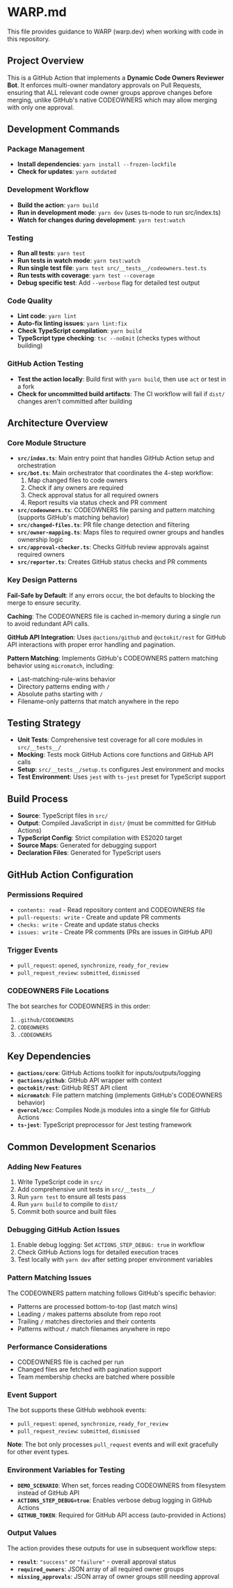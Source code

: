 # WARP.md

This file provides guidance to WARP (warp.dev) when working with code in this repository.

## Project Overview

This is a GitHub Action that implements a **Dynamic Code Owners Reviewer Bot**. It enforces multi-owner mandatory approvals on Pull Requests, ensuring that ALL relevant code owner groups approve changes before merging, unlike GitHub's native CODEOWNERS which may allow merging with only one approval.

## Development Commands

### Package Management
- **Install dependencies**: `yarn install --frozen-lockfile`
- **Check for updates**: `yarn outdated`

### Development Workflow
- **Build the action**: `yarn build`
- **Run in development mode**: `yarn dev` (uses ts-node to run src/index.ts)
- **Watch for changes during development**: `yarn test:watch`

### Testing
- **Run all tests**: `yarn test`
- **Run tests in watch mode**: `yarn test:watch`
- **Run single test file**: `yarn test src/__tests__/codeowners.test.ts`
- **Run tests with coverage**: `yarn test --coverage`
- **Debug specific test**: Add `--verbose` flag for detailed test output

### Code Quality
- **Lint code**: `yarn lint`
- **Auto-fix linting issues**: `yarn lint:fix`
- **Check TypeScript compilation**: `yarn build`
- **TypeScript type checking**: `tsc --noEmit` (checks types without building)

### GitHub Action Testing
- **Test the action locally**: Build first with `yarn build`, then use `act` or test in a fork
- **Check for uncommitted build artifacts**: The CI workflow will fail if `dist/` changes aren't committed after building

## Architecture Overview

### Core Module Structure
- **`src/index.ts`**: Main entry point that handles GitHub Action setup and orchestration
- **`src/bot.ts`**: Main orchestrator that coordinates the 4-step workflow:
  1. Map changed files to code owners
  2. Check if any owners are required  
  3. Check approval status for all required owners
  4. Report results via status check and PR comment
- **`src/codeowners.ts`**: CODEOWNERS file parsing and pattern matching (supports GitHub's matching behavior)
- **`src/changed-files.ts`**: PR file change detection and filtering
- **`src/owner-mapping.ts`**: Maps files to required owner groups and handles ownership logic
- **`src/approval-checker.ts`**: Checks GitHub review approvals against required owners
- **`src/reporter.ts`**: Creates GitHub status checks and PR comments

### Key Design Patterns

**Fail-Safe by Default**: If any errors occur, the bot defaults to blocking the merge to ensure security.

**Caching**: The CODEOWNERS file is cached in-memory during a single run to avoid redundant API calls.

**GitHub API Integration**: Uses `@actions/github` and `@octokit/rest` for GitHub API interactions with proper error handling and pagination.

**Pattern Matching**: Implements GitHub's CODEOWNERS pattern matching behavior using `micromatch`, including:
- Last-matching-rule-wins behavior
- Directory patterns ending with `/`
- Absolute paths starting with `/`
- Filename-only patterns that match anywhere in the repo

## Testing Strategy

- **Unit Tests**: Comprehensive test coverage for all core modules in `src/__tests__/`
- **Mocking**: Tests mock GitHub Actions core functions and GitHub API calls
- **Setup**: `src/__tests__/setup.ts` configures Jest environment and mocks
- **Test Environment**: Uses `jest` with `ts-jest` preset for TypeScript support

## Build Process

- **Source**: TypeScript files in `src/`
- **Output**: Compiled JavaScript in `dist/` (must be committed for GitHub Actions)
- **TypeScript Config**: Strict compilation with ES2020 target
- **Source Maps**: Generated for debugging support
- **Declaration Files**: Generated for TypeScript users

## GitHub Action Configuration

### Permissions Required
- `contents: read` - Read repository content and CODEOWNERS file  
- `pull-requests: write` - Create and update PR comments
- `checks: write` - Create and update status checks
- `issues: write` - Create PR comments (PRs are issues in GitHub API)

### Trigger Events
- `pull_request`: `opened`, `synchronize`, `ready_for_review`
- `pull_request_review`: `submitted`, `dismissed`

### CODEOWNERS File Locations
The bot searches for CODEOWNERS in this order:
1. `.github/CODEOWNERS`
2. `CODEOWNERS` 
3. `.CODEOWNERS`

## Key Dependencies

- **`@actions/core`**: GitHub Actions toolkit for inputs/outputs/logging
- **`@actions/github`**: GitHub API wrapper with context
- **`@octokit/rest`**: GitHub REST API client
- **`micromatch`**: File pattern matching (implements GitHub's CODEOWNERS behavior)
- **`@vercel/ncc`**: Compiles Node.js modules into a single file for GitHub Actions
- **`ts-jest`**: TypeScript preprocessor for Jest testing framework

## Common Development Scenarios

### Adding New Features
1. Write TypeScript code in `src/`
2. Add comprehensive unit tests in `src/__tests__/`
3. Run `yarn test` to ensure all tests pass
4. Run `yarn build` to compile to `dist/`
5. Commit both source and built files

### Debugging GitHub Action Issues
1. Enable debug logging: Set `ACTIONS_STEP_DEBUG: true` in workflow
2. Check GitHub Actions logs for detailed execution traces
3. Test locally with `yarn dev` after setting proper environment variables

### Pattern Matching Issues
The CODEOWNERS pattern matching follows GitHub's specific behavior:
- Patterns are processed bottom-to-top (last match wins)
- Leading `/` makes patterns absolute from repo root
- Trailing `/` matches directories and their contents
- Patterns without `/` match filenames anywhere in repo

### Performance Considerations
- CODEOWNERS file is cached per run
- Changed files are fetched with pagination support
- Team membership checks are batched where possible

### Event Support
The bot supports these GitHub webhook events:
- `pull_request`: `opened`, `synchronize`, `ready_for_review`
- `pull_request_review`: `submitted`, `dismissed`

**Note**: The bot only processes `pull_request` events and will exit gracefully for other event types.

### Environment Variables for Testing
- **`DEMO_SCENARIO`**: When set, forces reading CODEOWNERS from filesystem instead of GitHub API
- **`ACTIONS_STEP_DEBUG=true`**: Enables verbose debug logging in GitHub Actions
- **`GITHUB_TOKEN`**: Required for GitHub API access (auto-provided in Actions)

### Output Values
The action provides these outputs for use in subsequent workflow steps:
- **`result`**: `"success"` or `"failure"` - overall approval status
- **`required_owners`**: JSON array of all required owner groups
- **`missing_approvals`**: JSON array of owner groups still needing approval
